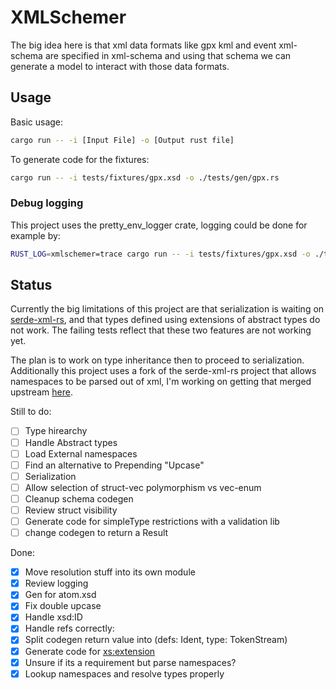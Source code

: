 # XMLSchemer

The big idea here is that xml data formats like gpx kml and event xml-schema are specified in xml-schema and using that schema we can generate a model to interact with those data formats.

## Usage

Basic usage:
```bash
cargo run -- -i [Input File] -o [Output rust file]
```

To generate code for the fixtures:
```bash
cargo run -- -i tests/fixtures/gpx.xsd -o ./tests/gen/gpx.rs
```

### Debug logging

This project uses the pretty_env_logger crate, logging could be done for example by:
```bash
RUST_LOG=xmlschemer=trace cargo run -- -i tests/fixtures/gpx.xsd -o ./tests/gen/gpx.rs
```

## Status

Currently the big limitations of this project are that serialization is waiting on [serde-xml-rs](https://github.com/RReverser/serde-xml-rs/pull/36), and that types defined using extensions of abstract types do not work. The failing tests
reflect that these two features are not working yet.

The plan is to work on type inheritance then to proceed to serialization. Additionally this project uses a fork
of the serde-xml-rs project that allows namespaces to be parsed out of xml, I'm working on getting that merged
upstream [here](https://github.com/RReverser/serde-xml-rs/pull/95).

Still to do:
- [ ] Type hirearchy
- [ ] Handle Abstract types
- [ ] Load External namespaces
- [ ] Find an alternative to Prepending "Upcase"
- [ ] Serialization
- [ ] Allow selection of struct-vec polymorphism vs vec-enum
- [ ] Cleanup schema codegen
- [ ] Review struct visibility
- [ ] Generate code for simpleType restrictions with a validation lib
- [ ] change codegen to return a Result

Done:
- [x] Move resolution stuff into its own module
- [x] Review logging
- [x] Gen for atom.xsd
- [x] Fix double upcase
- [x] Handle xsd:ID
- [x] Handle refs correctly: 
- [x] Split codegen return value into (defs: Ident, type: TokenStream)
- [x] Generate code for <xs:extension>
- [x] Unsure if its a requirement but parse namespaces?
- [x] Lookup namespaces and resolve types properly
